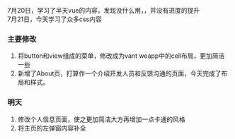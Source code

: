 7月20日，学习了半天vue的内容，发现没什么用，，并没有进度的提升   
7月21日，今天学习了众多css内容
### 主要修改
1. 将button和view组成的菜单，修改成为vant weapp中的cell布局，更加简洁一些
2. 新增了About页，打算作一个介绍开发人员和反馈沟通的页面，今天完成了布局和样式。   

### 明天
1. 修改个人信息页面，使之更加简洁大方再增加一点卡通的风格
2. 将主页的左弹窗内容补全